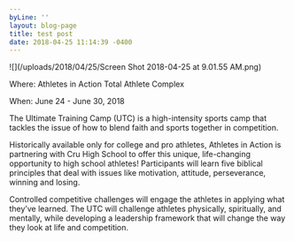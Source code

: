 ```yaml
---
byLine: ''
layout: blog-page
title: test post
date: 2018-04-25 11:14:39 -0400
---
```

![](/uploads/2018/04/25/Screen Shot 2018-04-25 at 9.01.55 AM.png)

Where:  Athletes in Action Total Athlete Complex

When:  June 24 - June 30, 2018

The Ultimate Training Camp (UTC) is a high-intensity sports camp that tackles the issue of how to blend faith and sports together in competition.

Historically available only for college and pro athletes, Athletes in Action is partnering with Cru High School to offer this unique, life-changing opportunity to high school athletes! Participants will learn five biblical principles that deal with issues like motivation, attitude, perseverance, winning and losing.

Controlled competitive challenges will engage the athletes in applying what they’ve learned. The UTC will challenge athletes physically, spiritually, and mentally, while developing a leadership framework that will change the way they look at life and competition.